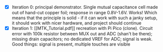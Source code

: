 - [x] Iteration 0: principal demonstrator. Single mutual capacitance cell made out of hand-cut copper foil; response in range 0.8V-1.6V. Works! Which means that the principle is solid - if it can work with such a janky setup, it should work with nicer hardware, and project should continue
- [x] Iteration 1: [[MTK_Tutorial.pdf]] recreation with Pi Pico (clone). Circuit error with 100k resistor between MUX out and ADC (shan't be there); missing drain capacitors; no dedicated VREF for ADC; signal is weak. Good things: signal is present, multiple touches are visible 